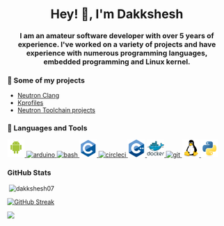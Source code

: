 <h1 align="center">Hey! 👋, I'm Dakkshesh</h1>
<h3 align="center">I am an amateur software developer with over 5 years of experience. I've worked on a variety of projects and have experience with numerous programming languages, embedded programming and Linux kernel.</h3>

### 🔭 Some of my projects
- [Neutron Clang](https://github.com/Neutron-Toolchains/clang-build)
- [Kprofiles](https://github.com/dakkshesh07/Kprofiles)
- [Neutron Toolchain projects](https://github.com/Neutron-Toolchains)

### 🔧 Languages and Tools
<p align="left"> <a href="https://developer.android.com" target="_blank" rel="noreferrer"> <img src="https://raw.githubusercontent.com/devicons/devicon/master/icons/android/android-original-wordmark.svg" alt="android" width="40" height="40"/> </a> <a href="https://www.arduino.cc/" target="_blank" rel="noreferrer"> <img src="https://cdn.worldvectorlogo.com/logos/arduino-1.svg" alt="arduino" width="40" height="40"/> </a> <a href="https://www.gnu.org/software/bash/" target="_blank" rel="noreferrer"> <img src="https://www.vectorlogo.zone/logos/gnu_bash/gnu_bash-icon.svg" alt="bash" width="40" height="40"/> </a> <a href="https://www.cprogramming.com/" target="_blank" rel="noreferrer"> <img src="https://raw.githubusercontent.com/devicons/devicon/master/icons/c/c-original.svg" alt="c" width="40" height="40"/> </a> <a href="https://circleci.com" target="_blank" rel="noreferrer"> <img src="https://www.vectorlogo.zone/logos/circleci/circleci-icon.svg" alt="circleci" width="40" height="40"/> </a> <a href="https://www.w3schools.com/cpp/" target="_blank" rel="noreferrer"> <img src="https://raw.githubusercontent.com/devicons/devicon/master/icons/cplusplus/cplusplus-original.svg" alt="cplusplus" width="40" height="40"/> </a> <a href="https://www.docker.com/" target="_blank" rel="noreferrer"> <img src="https://raw.githubusercontent.com/devicons/devicon/master/icons/docker/docker-original-wordmark.svg" alt="docker" width="40" height="40"/> </a> <a href="https://git-scm.com/" target="_blank" rel="noreferrer"> <img src="https://www.vectorlogo.zone/logos/git-scm/git-scm-icon.svg" alt="git" width="40" height="40"/> </a> <a href="https://www.linux.org/" target="_blank" rel="noreferrer"> <img src="https://raw.githubusercontent.com/devicons/devicon/master/icons/linux/linux-original.svg" alt="linux" width="40" height="40"/> </a> <a href="https://www.python.org" target="_blank" rel="noreferrer"> <img src="https://raw.githubusercontent.com/devicons/devicon/master/icons/python/python-original.svg" alt="python" width="40" height="40"/> </a> </p>

### GitHub Stats
<p>&nbsp;<img align="center" src="https://github-readme-stats.vercel.app/api?username=dakkshesh07&show_icons=true&theme=radical&locale=en" alt="dakkshesh07" /></p>

[![GitHub Streak](https://streak-stats.demolab.com?user=dakkshesh07&theme=radical)](https://git.io/streak-stats)

![](https://komarev.com/ghpvc/?username=dakkshesh07&label=Profile%20views&color=d93a7c&style=flat)
